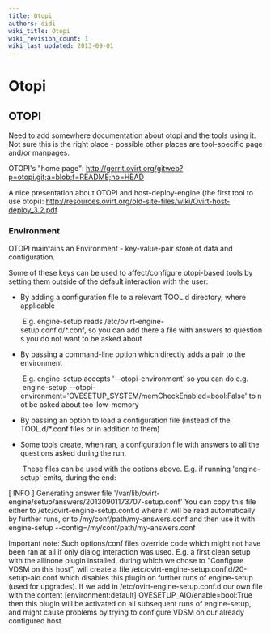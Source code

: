 ```yaml
---
title: Otopi
authors: didi
wiki_title: Otopi
wiki_revision_count: 1
wiki_last_updated: 2013-09-01
---
```


# Otopi

## OTOPI

Need to add somewhere documentation about otopi and the tools using it. Not sure this is the right place - possible other places are tool-specific page and/or manpages.

OTOPI's "home page": <http://gerrit.ovirt.org/gitweb?p=otopi.git;a=blob;f=README;hb=HEAD>

A nice presentation about OTOPI and host-deploy-engine (the first tool to use otopi): <http://resources.ovirt.org/old-site-files/wiki/Ovirt-host-deploy_3.2.pdf>

### Environment

OTOPI maintains an Environment - key-value-pair store of data and configuration.

Some of these keys can be used to affect/configure otopi-based tools by setting them outside of the default interaction with the user:

*   By adding a configuration file to a relevant TOOL.d directory, where applicable

       E.g. engine-setup reads /etc/ovirt-engine-setup.conf.d/*.conf, so you can add there a file with answers to questions you do not want to be asked about

*   By passing a command-line option which directly adds a pair to the environment

       E.g. engine-setup accepts '--otopi-environment' so you can do e.g.
       engine-setup --otopi-environment='OVESETUP_SYSTEM/memCheckEnabled=bool:False' to not be asked about too-low-memory

*   By passing an option to load a configuration file (instead of the TOOL.d/\*.conf files or in addition to them)
*   Some tools create, when ran, a configuration file with answers to all the questions asked during the run.

       These files can be used with the options above. E.g. if running 'engine-setup' emits, during the end:

[ INFO ] Generating answer file '/var/lib/ovirt-engine/setup/answers/20130901173707-setup.conf' You can copy this file either to /etc/ovirt-engine-setup.conf.d where it will be read automatically by further runs, or to /my/conf/path/my-answers.conf and then use it with engine-setup --config=/my/conf/path/my-answers.conf

Important note: Such options/conf files override code which might not have been ran at all if only dialog interaction was used. E.g. a first clean setup with the allinone plugin installed, during which we chose to "Configure VDSM on this host", will create a file /etc/ovirt-engine-setup.conf.d/20-setup-aio.conf which disables this plugin on further runs of engine-setup (used for upgrades). If we add in /etc/ovirt-engine-setup.conf.d our own file with the content [environment:default] OVESETUP_AIO/enable=bool:True then this plugin will be activated on all subsequent runs of engine-setup, and might cause problems by trying to configure VDSM on our already configured host.
